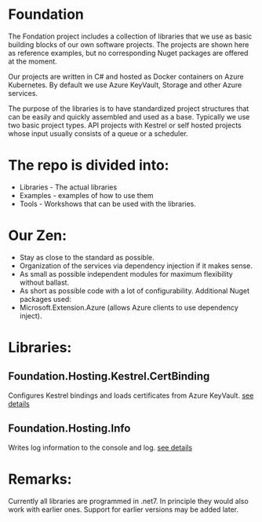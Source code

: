 # Foundation

The Fondation project includes a collection of libraries that we use as basic building blocks of our own software projects. The projects are shown here as reference examples, but no corresponding Nuget packages are offered at the moment.

Our projects are written in C# and hosted as Docker containers on Azure Kubernetes. By default we use Azure KeyVault, Storage and other Azure services.

The purpose of the libraries is to have standardized project structures that can be easily and quickly assembled and used as a base. Typically we use two basic project types. API projects with Kestrel or self hosted projects whose input usually consists of a queue or a scheduler.


# The repo is divided into:
- Libraries - The actual libraries
- Examples - examples of how to use them
- Tools - Workshows that can be used with the libraries.

# Our Zen:
- Stay as close to the standard as possible.
- Organization of the services via dependency injection if it makes sense.
- As small as possible independent modules for maximum flexibility without ballast.
- As short as possible code with a lot of configurability.
Additional Nuget packages used:
- Microsoft.Extension.Azure (allows Azure clients to use dependency inject).

# Libraries:

## Foundation.Hosting.Kestrel.CertBinding
Configures Kestrel bindings and loads certificates from Azure KeyVault. [see details](https://github.com/yourAnswer-ch/Foundation/tree/main/Libraries/Foundation.Hosting.Kestrel.CertBinding)

## Foundation.Hosting.Info 
Writes log information to the console and log. [see details](https://github.com/yourAnswer-ch/Foundation/tree/main/Libraries/Foundation.Hosting.info)

# Remarks:
Currently all libraries are programmed in .net7. In principle they would also work with earlier ones. Support for earlier versions may be added later.	
